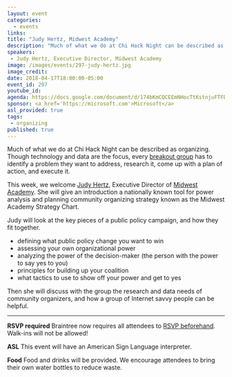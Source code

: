 ```yaml
---
layout: event
categories: 
  - events
links:
title: "Judy Hertz, Midwest Academy"
description: "Much of what we do at Chi Hack Night can be described as organizing. Though technology and data are the focus, every breakout group has to identify a problem they want to address, research it, come up with a plan of action, and execute it. This week, we welcome Judy Hertz, Executive Director of Midwest Academy."
speakers:
 - Judy Hertz, Executive Director, Midwest Academy
image: /images/events/297-judy-hertz.jpg
image_credit: 
date: 2018-04-17T18:00:00-05:00
event_id: 297
youtube_id: 
agenda: https://docs.google.com/document/d/174bKmCQCEEmNHocTtKstnjuFTFDwwyNuWSqUsknNhS0/edit
sponsor: <a href='https://microsoft.com'>Microsoft</a>
asl_provided: true
tags: 
 - organizing
published: true
---
```


Much of what we do at Chi Hack Night can be described as organizing. Though technology and data are the focus, every [breakout group]() has to identify a problem they want to address, research it, come up with a plan of action, and execute it.

This week, we welcome [Judy Hertz](https://www.linkedin.com/in/judy-hertz-56b86526/), Executive Director of [Midwest Academy](http://www.midwestacademy.com/). She will give an introduction a nationally known tool for power analysis and planning community organizing strategy known as the Midwest Academy Strategy Chart.

Judy will look at the key pieces of a public policy campaign, and how they fit together.

 * defining what public policy change you want to win
 * assessing your own organizational power
 * analyzing the power of the decision-maker (the person with the power to say yes to you)
 * principles for building up your coalition
 * what tactics to use to show off your power and get to yes

Then she will discuss with the group the research and data needs of community organizers, and how a group of Internet savvy people can be helpful.

---

**RSVP required** Braintree now requires all attendees to [RSVP beforehand](https://www.eventbrite.com/e/chi-hack-night-registration-41703945624). Walk-ins will not be allowed!

**ASL** This event will have an American Sign Language interpreter.

**Food** Food and drinks will be provided. We encourage attendees to bring their own water bottles to reduce waste.